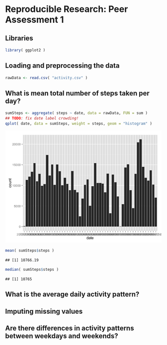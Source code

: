 # Reproducible Research: Peer Assessment 1
## Libraries

```r
library( ggplot2 )
```

## Loading and preprocessing the data

```r
rawData <- read.csv( "activity.csv" )
```


## What is mean total number of steps taken per day?

```r
sumSteps <- aggregate( steps ~ date, data = rawData, FUN = sum )
## TODO: fix date label crowding!
qplot( date, data = sumSteps, weight = steps, geom = "histogram" )
```

![](PA1_files/figure-html/unnamed-chunk-3-1.png) 

```r
mean( sumSteps$steps )
```

```
## [1] 10766.19
```

```r
median( sumSteps$steps )
```

```
## [1] 10765
```

## What is the average daily activity pattern?



## Imputing missing values



## Are there differences in activity patterns between weekdays and weekends?
